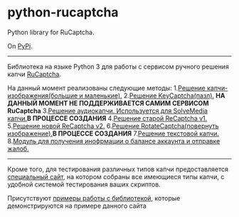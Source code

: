 # python-rucaptcha
Python library for RuCaptcha.

On [PyPi](https://pypi.python.org/pypi?:action=display&name=python-rucaptcha&version=0.5a1).
***
Библиотека на языке Python 3 для работы с сервисом ручного решения капчи [RuCaptcha](https://rucaptcha.com/).

На данный момент реализованы следующие методы:
1.[Решение капчи-изображения(большие и маленькие).](https://github.com/AndreiDrang/python-rucaptcha/blob/master/python_rucaptcha/ImageCaptcha.py)
2.[Решение KeyCaptcha(пазл).](https://github.com/AndreiDrang/python-rucaptcha/blob/master/python_rucaptcha/KeyCaptcha.py) **НА ДАННЫЙ МОМЕНТ НЕ ПОДДЕРЖИВАЕТСЯ САМИМ СЕРВИСОМ RuCaptcha**
3.[Решение аудиокапчи. Используется для SolveMedia капчи.](https://github.com/AndreiDrang/python-rucaptcha/blob/master/python_rucaptcha/MediaCaptcha.py)**В ПРОЦЕССЕ СОЗДАНИЯ**
4.[Решение старой ReCaptcha v1.](https://github.com/AndreiDrang/python-rucaptcha/blob/master/python_rucaptcha/RecaptchaV1.py)
5.[Решение новой ReCaptcha v2.](https://github.com/AndreiDrang/python-rucaptcha/blob/master/python_rucaptcha/RecaptchaV2.py)
6.[Решение RotateCaptcha(повернуть изображение).](https://github.com/AndreiDrang/python-rucaptcha/blob/master/python_rucaptcha/RotateCaptcha.py)**В ПРОЦЕССЕ СОЗДАНИЯ**
7.[Решение текстовой капчи.](https://github.com/AndreiDrang/python-rucaptcha/blob/master/python_rucaptcha/TextCaptcha.py)
8.[Модуль для получения инофрмации о балансе аккаунта и отправке жалоб.](https://github.com/AndreiDrang/python-rucaptcha/blob/master/python_rucaptcha/MediaCaptcha.py)
***
Кроме того, для тестирования различных типов капчи предоставляется [специальный сайт](http://85.255.8.26/), на котором собраны все имеющиеся типы капчи, с удобной системой тестирования ваших скриптов.

Присутствуют [примеры работы с библиотекой](https://github.com/AndreiDrang/python-rucaptcha/tree/master/CaptchaTester), которые демонстрируются на примере данного сайта

